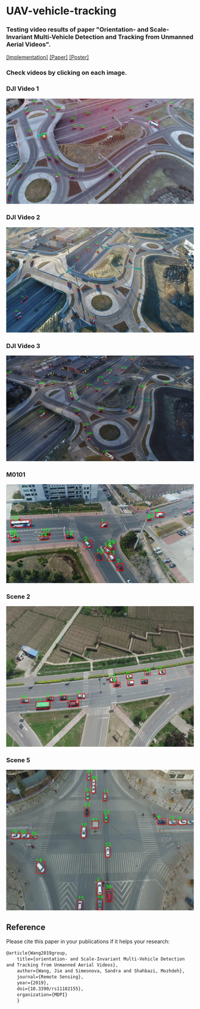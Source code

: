 # UAV-vehicle-tracking

### Testing video results of paper "Orientation- and Scale-Invariant Multi-Vehicle Detection and Tracking from Unmanned Aerial Videos". 

[[Implementation]](https://jwangjie.github.io/publications/rsmdpi2019)
[[Paper]](https://www.mdpi.com/2072-4292/11/18/2155)
[[Poster]](https://jwangjie.github.io/publications/rsmdpi2019/DLRL2019.pdf)

###  Check videos by clicking on each image. 

### DJI Video 1
[![DJI Video 1](https://github.com/jwangjie/UAV-vehicle-tracking/blob/master/DJI_0006_tra_001784.jpg)](https://youtu.be/xAyq51XwnYc)

### DJI Video 2
[![DJI Video 2](https://github.com/jwangjie/UAV-vehicle-tracking/blob/master/DJI_0013_tra_000069.jpg)](https://youtu.be/tP-9Lvj5jlE)

### DJI Video 3
[![DJI Video 3](https://github.com/jwangjie/UAV-vehicle-tracking/blob/master/DJI_0001_tra_002267.jpg)](https://youtu.be/qEL3hQJ5Q-c)

### M0101 
[![M0101](https://github.com/jwangjie/UAV-vehicle-tracking/blob/master/M0101_046.jpg)](https://youtu.be/Vn7UYF4RiCA)

### Scene 2 
[![Scene 2](https://github.com/jwangjie/UAV-vehicle-tracking/blob/master/Scene%202_012.jpg)](https://youtu.be/7zatRrGOpI4)

### Scene 5 
[![Scene 5](https://github.com/jwangjie/UAV-vehicle-tracking/blob/master/Scene%205_238.jpg)](https://youtu.be/c3VryWp9kUI)

## Reference
Please cite this paper in your publications if it helps your research:

```
@article{Wang2019group,
    title={orientation- and Scale-Invariant Multi-Vehicle Detection and Tracking from Unmanned Aerial Videos},
    author={Wang, Jie and Simeonova, Sandra and Shahbazi, Mozhdeh},
    journal={Remote Sensing},
    year={2019},
    doi={10.3390/rs11182155},
    organization={MDPI}
    }
```
